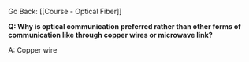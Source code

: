 Go Back: [[Course - Optical Fiber]]

**Q: Why is optical communication preferred rather than other forms of communication like through copper wires or microwave link?**

A: Copper wire 